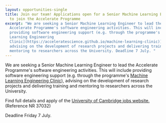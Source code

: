 ```yaml
---
layout: opportunities-single
title: Join our team! Applications open for a Senior Machine Learning Engineer
  to join the Accelerate Programme
excerpt: "W﻿e are seeking a Senior Machine Learning Engineer to lead the
  Accelerate Programme's software engineering activities. This will include
  providing software engineering support (e.g. through the programme's [Machine
  Learning Engineering
  Clinic](https://acceleratescience.github.io/machine-learning-clinic)),
  advising on the development of research projects and delivering training and
  mentoring to researchers across the University. Deadline 7 July. "
---
```

W﻿e are seeking a Senior Machine Learning Engineer to lead the Accelerate Programme's software engineering activities. This will include providing software engineering support (e.g. through the programme's [Machine Learning Engineering Clinic](https://acceleratescience.github.io/machine-learning-clinic)), advising on the development of research projects and delivering training and mentoring to researchers across the University. 

F﻿ind full details and apply of the [University of Cambridge jobs website.](https://www.jobs.cam.ac.uk/job/41301/) (Reference NR 37032)

Deadline Friday 7 July.